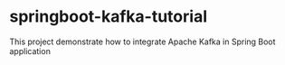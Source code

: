 # springboot-kafka-tutorial
This project demonstrate how to integrate Apache Kafka in Spring Boot application

